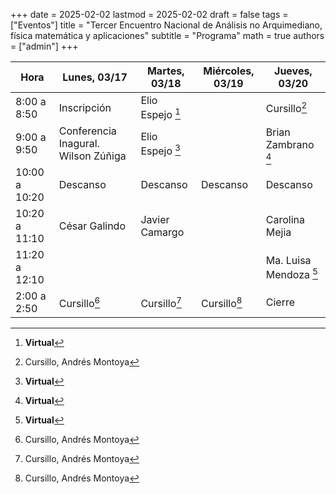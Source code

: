 +++
date      = 2025-02-02
lastmod   = 2025-02-02
draft     = false
tags      = ["Eventos"]
title     = "Tercer Encuentro Nacional de Análisis no Arquimediano, física matemática y aplicaciones"
subtitle  = "Programa"
math      = true
authors   = ["admin"]
+++

Hora         |Lunes, 03/17 | Martes, 03/18    | Miércoles, 03/19 | Jueves, 03/20
-------------|-------------|------------------|------------------|---------------
8:00 a 8:50  | Inscripción | Elio Espejo [^1] |                  | Cursillo[^2]
9:00 a 9:50  | Conferencia Inagural. Wilson Zúñiga| Elio Espejo [^1]| | Brian Zambrano [^1]
10:00 a 10:20 | Descanso   |Descanso   |Descanso   |Descanso
10:20 a 11:10  | César Galindo |  Javier Camargo|                  | Carolina Mejia 
11:20 a 12:10  |  | |                  | Ma. Luisa Mendoza [^1] 
2:00 a 2:50  | Cursillo[^2] | Cursillo[^2] | Cursillo[^2]  | Cierre


[^1]: **Virtual**
[^2]: Cursillo, Andrés Montoya






